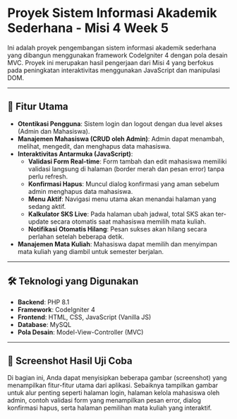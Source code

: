 # Proyek Sistem Informasi Akademik Sederhana - Misi 4 Week 5

Ini adalah proyek pengembangan sistem informasi akademik sederhana yang dibangun menggunakan framework CodeIgniter 4 dengan pola desain MVC. Proyek ini merupakan hasil pengerjaan dari Misi 4 yang berfokus pada peningkatan interaktivitas menggunakan JavaScript dan manipulasi DOM.

---

## 🚀 Fitur Utama

-   **Otentikasi Pengguna**: Sistem login dan logout dengan dua level akses (Admin dan Mahasiswa).
-   **Manajemen Mahasiswa (CRUD oleh Admin)**: Admin dapat menambah, melihat, mengedit, dan menghapus data mahasiswa.
-   **Interaktivitas Antarmuka (JavaScript)**:
    -   **Validasi Form Real-time**: Form tambah dan edit mahasiswa memiliki validasi langsung di halaman (border merah dan pesan error) tanpa perlu refresh.
    -   **Konfirmasi Hapus**: Muncul dialog konfirmasi yang aman sebelum admin menghapus data mahasiswa.
    -   **Menu Aktif**: Navigasi menu utama akan menandai halaman yang sedang aktif.
    -   **Kalkulator SKS Live**: Pada halaman ubah jadwal, total SKS akan ter-update secara otomatis saat mahasiswa memilih mata kuliah.
    -   **Notifikasi Otomatis Hilang**: Pesan sukses akan hilang secara perlahan setelah beberapa detik.
-   **Manajemen Mata Kuliah**: Mahasiswa dapat memilih dan menyimpan mata kuliah yang diambil untuk semester berjalan.

---

## 🛠️ Teknologi yang Digunakan

-   **Backend**: PHP 8.1
-   **Framework**: CodeIgniter 4
-   **Frontend**: HTML, CSS, JavaScript (Vanilla JS)
-   **Database**: MySQL
-   **Pola Desain**: Model-View-Controller (MVC)

---

## 📸 Screenshot Hasil Uji Coba

Di bagian ini, Anda dapat menyisipkan beberapa gambar (screenshot) yang menampilkan fitur-fitur utama dari aplikasi. Sebaiknya tampilkan gambar untuk alur penting seperti halaman login, halaman kelola mahasiswa oleh admin, contoh validasi form yang menampilkan pesan error, dialog konfirmasi hapus, serta halaman pemilihan mata kuliah yang interaktif.
